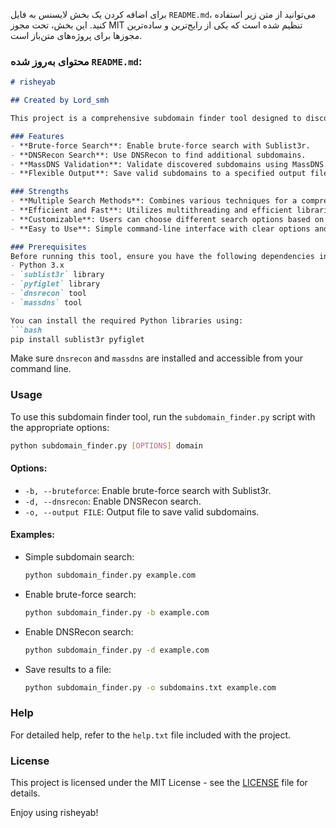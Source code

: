برای اضافه کردن یک بخش لایسنس به فایل `README.md`، می‌توانید از متن زیر استفاده کنید. این بخش، تحت مجوز MIT تنظیم شده است که یکی از رایج‌ترین و ساده‌ترین مجوزها برای پروژه‌های متن‌باز است.

### محتوای به‌روز شده `README.md`:

```markdown
# risheyab

## Created by Lord_smh

This project is a comprehensive subdomain finder tool designed to discover subdomains of a given domain using multiple methods. The tool leverages several powerful libraries and techniques to ensure a thorough search and validation of subdomains.

### Features
- **Brute-force Search**: Enable brute-force search with Sublist3r.
- **DNSRecon Search**: Use DNSRecon to find additional subdomains.
- **MassDNS Validation**: Validate discovered subdomains using MassDNS.
- **Flexible Output**: Save valid subdomains to a specified output file or print them directly to the console.

### Strengths
- **Multiple Search Methods**: Combines various techniques for a comprehensive search.
- **Efficient and Fast**: Utilizes multithreading and efficient libraries to ensure quick results.
- **Customizable**: Users can choose different search options based on their needs.
- **Easy to Use**: Simple command-line interface with clear options and help documentation.

### Prerequisites
Before running this tool, ensure you have the following dependencies installed:
- Python 3.x
- `sublist3r` library
- `pyfiglet` library
- `dnsrecon` tool
- `massdns` tool

You can install the required Python libraries using:
```bash
pip install sublist3r pyfiglet
```
Make sure `dnsrecon` and `massdns` are installed and accessible from your command line.

### Usage
To use this subdomain finder tool, run the `subdomain_finder.py` script with the appropriate options:

```bash
python subdomain_finder.py [OPTIONS] domain
```

#### Options:
- `-b, --bruteforce`: Enable brute-force search with Sublist3r.
- `-d, --dnsrecon`: Enable DNSRecon search.
- `-o, --output FILE`: Output file to save valid subdomains.

#### Examples:
- Simple subdomain search:
  ```bash
  python subdomain_finder.py example.com
  ```

- Enable brute-force search:
  ```bash
  python subdomain_finder.py -b example.com
  ```

- Enable DNSRecon search:
  ```bash
  python subdomain_finder.py -d example.com
  ```

- Save results to a file:
  ```bash
  python subdomain_finder.py -o subdomains.txt example.com
  ```

### Help
For detailed help, refer to the `help.txt` file included with the project.

### License
This project is licensed under the MIT License - see the [LICENSE](LICENSE) file for details.

Enjoy using risheyab!
```

